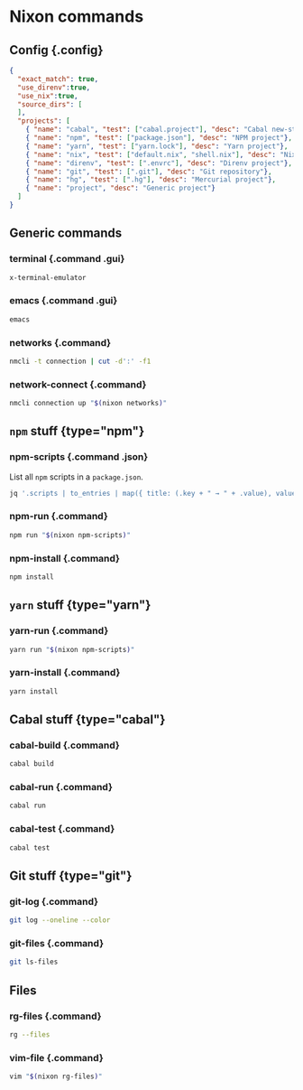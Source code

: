 # Nixon commands

## Config {.config}

```json
{
  "exact_match": true,
  "use_direnv":true,
  "use_nix":true,
  "source_dirs": [
  ],
  "projects": [
    { "name": "cabal", "test": ["cabal.project"], "desc": "Cabal new-style project"},
    { "name": "npm", "test": ["package.json"], "desc": "NPM project"},
    { "name": "yarn", "test": ["yarn.lock"], "desc": "Yarn project"},
    { "name": "nix", "test": ["default.nix", "shell.nix"], "desc": "Nix project"},
    { "name": "direnv", "test": [".envrc"], "desc": "Direnv project"},
    { "name": "git", "test": [".git"], "desc": "Git repository"},
    { "name": "hg", "test": [".hg"], "desc": "Mercurial project"},
    { "name": "project", "desc": "Generic project"}
  ]
}
```

## Generic commands

### terminal {.command .gui}

```bash
x-terminal-emulator
```

### emacs {.command .gui}

```bash
emacs
```

### networks {.command}

```bash
nmcli -t connection | cut -d':' -f1
```

### network-connect {.command}

```bash
nmcli connection up "$(nixon networks)"
```

## `npm` stuff {type="npm"}

### npm-scripts {.command .json}

List all `npm` scripts in a `package.json`.

```bash
jq '.scripts | to_entries | map({ title: (.key + " → " + .value), value: .key })' package.json
```

### npm-run {.command}

```bash
npm run "$(nixon npm-scripts)"
```

### npm-install {.command}

```bash
npm install
```

## `yarn` stuff {type="yarn"}

### yarn-run {.command}

```bash
yarn run "$(nixon npm-scripts)"
```

### yarn-install {.command}

```bash
yarn install
```

## Cabal stuff {type="cabal"}

### cabal-build {.command}

```bash
cabal build
```

### cabal-run {.command}

```bash
cabal run
```

### cabal-test {.command}

```bash
cabal test
```

## Git stuff {type="git"}

### git-log {.command}

```bash
git log --oneline --color
```

### git-files {.command}

```bash
git ls-files
```

## Files

### rg-files {.command}

```bash
rg --files
```

### vim-file {.command}

```bash
vim "$(nixon rg-files)"
```

